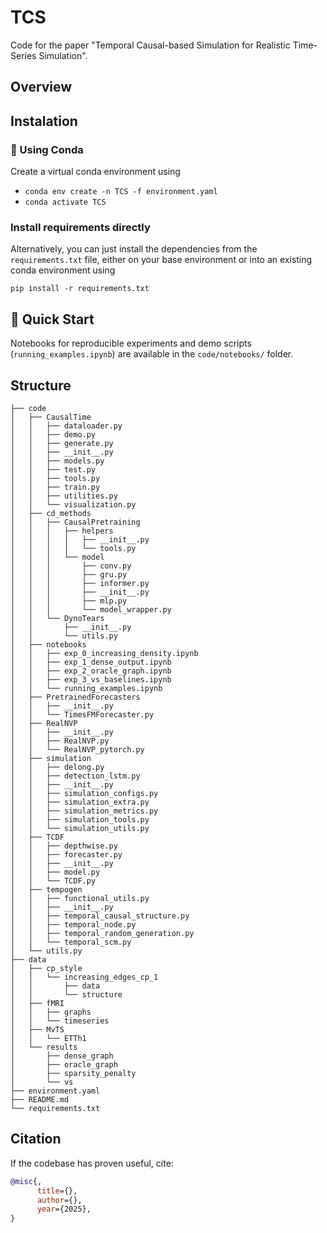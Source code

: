 # TCS

Code for the paper "Temporal Causal-based Simulation for Realistic Time-Series Simulation".  

## Overview


## Instalation

### 🐍 Using Conda

Create a virtual conda environment using 

- `conda env create -n TCS -f environment.yaml`
- `conda activate TCS`

### Install requirements directly

Alternatively, you can just install the dependencies from the `requirements.txt` file, either on your base environment or into an existing conda environment using

`pip install -r requirements.txt`

## 🧪 Quick Start

Notebooks for reproducible experiments and demo scripts (`running_examples.ipynb`) are available in the `code/notebooks/` folder. 

## Structure

```
├── code
│   ├── CausalTime
│   │   ├── dataloader.py
│   │   ├── demo.py
│   │   ├── generate.py
│   │   ├── __init__.py
│   │   ├── models.py
│   │   ├── test.py
│   │   ├── tools.py
│   │   ├── train.py
│   │   ├── utilities.py
│   │   └── visualization.py
│   ├── cd_methods
│   │   ├── CausalPretraining
│   │   │   ├── helpers
│   │   │   │   ├── __init__.py
│   │   │   │   └── tools.py
│   │   │   └── model
│   │   │       ├── conv.py
│   │   │       ├── gru.py
│   │   │       ├── informer.py
│   │   │       ├── __init__.py
│   │   │       ├── mlp.py
│   │   │       └── model_wrapper.py
│   │   └── DynoTears
│   │       ├── __init__.py
│   │       └── utils.py
│   ├── notebooks
│   │   ├── exp_0_increasing_density.ipynb
│   │   ├── exp_1_dense_output.ipynb
│   │   ├── exp_2_oracle_graph.ipynb
│   │   ├── exp_3_vs_baselines.ipynb
│   │   └── running_examples.ipynb
│   ├── PretrainedForecasters
│   │   ├── __init__.py
│   │   └── TimesFMForecaster.py
│   ├── RealNVP
│   │   ├── __init__.py
│   │   ├── RealNVP.py
│   │   └── RealNVP_pytorch.py
│   ├── simulation
│   │   ├── delong.py
│   │   ├── detection_lstm.py
│   │   ├── __init__.py
│   │   ├── simulation_configs.py
│   │   ├── simulation_extra.py
│   │   ├── simulation_metrics.py
│   │   ├── simulation_tools.py
│   │   └── simulation_utils.py
│   ├── TCDF
│   │   ├── depthwise.py
│   │   ├── forecaster.py
│   │   ├── __init__.py
│   │   ├── model.py
│   │   └── TCDF.py
│   ├── tempogen
│   │   ├── functional_utils.py
│   │   ├── __init__.py
│   │   ├── temporal_causal_structure.py
│   │   ├── temporal_node.py
│   │   ├── temporal_random_generation.py
│   │   └── temporal_scm.py
│   └── utils.py
├── data
│   ├── cp_style
│   │   └── increasing_edges_cp_1
│   │       ├── data
│   │       └── structure
│   ├── fMRI
│   │   ├── graphs
│   │   └── timeseries
│   ├── MvTS
│   │   └── ETTh1
│   └── results
│       ├── dense_graph
│       ├── oracle_graph
│       ├── sparsity_penalty
│       └── vs
├── environment.yaml
├── README.md
└── requirements.txt
```

## Citation

If the codebase has proven useful, cite:

```bibtex
@misc{,
      title={}, 
      author={},
      year={2025},
}
```
